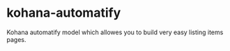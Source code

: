 kohana-automatify
=================

Kohana automatify model which allowes you to build very easy listing items pages.